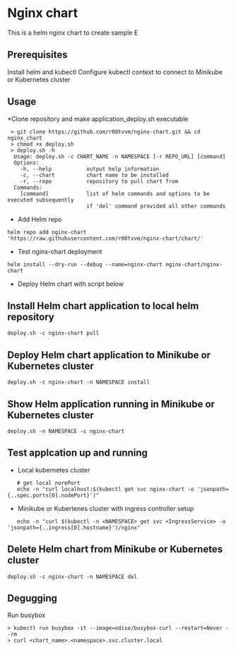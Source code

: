 # Nginx chart
This is a helm nginx chart to create sample E
## Prerequisites
Install helm and kubectl
Configure kubectl context to connect to Minikube or Kubernetes cluster
## Usage
*Clone repository and make application_deploy.sh executable
```
 > git clone https://github.com/r00tvvm/nginx-chart.git && cd nginx_chart
 > chmod +x deploy.sh
 > deploy.sh -h
  Usage: deploy.sh -c CHART_NAME -n NAMESPACE [-r REPO_URL] [command]
  Options:
    -h, --help           output help information
    -c, --chart          chart name to be installed
    -r, --repo           repository to pull chart from
  Commands:
    [command]            list of helm commands and options to be executed subsequently
                         if 'del' command provided all other commands 
```
* Add Helm repo
```
helm repo add nginx-chart 'https://raw.githubusercontent.com/r00tvvm/nginx-chart/chart/'
```
* Test nginx-chart deployment
```
helm install --dry-run --debug --name=nginx-chart nginx-chart/nginx-chart
```
* Deploy Helm chart with script below

## Install Helm chart application to local helm repository
```
deploy.sh -c nginx-chart pull
```

## Deploy Helm chart application to Minikube or Kubernetes cluster
```
deploy.sh -c nginx-chart -n NAMESPACE install
```

## Show Helm application running in Minikube or Kubernetes cluster
```
deploy.sh -n NAMESPACE -c nginx-chart
```

## Test applcation up and running
* Local kubernetes cluster
```
   # get local norePort
   echo -n "curl localhost:$(kubectl get svc nginx-chart -o 'jsonpath={..spec.ports[0].nodePort}')"
```
* Minikube or Kubertenes cluster with ingress controller setup
```
   echo -n "curl $(kubectl -n <NAMESPACE> get svc <IngressService> -o 'jsonpath={..ingress[0].hostname}')/nginx"

```

## Delete Helm chart from Minikube or Kubernetes cluster
```
deploy.sh -c nginx-chart -n NAMESPACE del
```

## Degugging
Run busybox
```
> kubectl run busybox -it --image=odise/busybox-curl --restart=Never --rm
> curl <chart_name>.<namespace>.svc.cluster.local
```

